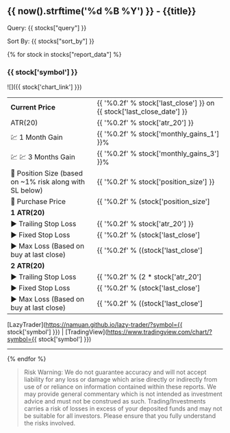 ## {{ now().strftime('%d %B %Y') }} - {{title}}

Query: {{ stocks["query"] }}

Sort By: {{ stocks["sort_by"] }}

{% for stock in stocks["report_data"] %}

### {{ stock['symbol'] }}

![]({{ stock['chart_link'] }})

|         |                                            |
| ------------- | ----------------------------------------------- |
| **Current Price** | {{ '%0.2f' % stock['last_close'] }} on {{ stock['last_close_date'] }}|
| ATR(20) | {{ '%0.2f' % stock['atr_20'] }} |
| 💹 1 Month Gain | {{ '%0.2f' % stock['monthly_gains_1'] }}% |
| 💹 💹 3 Months Gain | {{ '%0.2f' % stock['monthly_gains_3'] }}% |
| 🔢 Position Size (based on ~1% risk along with SL below) | {{ '%0.2f' % stock['position_size'] }} |
| 💸 Purchase Price | {{ '%0.2f' % (stock['position_size']|float * stock['last_close']|float) }} |
| **1 ATR(20)** | |
| ▶️ Trailing Stop Loss | {{ '%0.2f' % stock['atr_20'] }} |
| ▶️ Fixed Stop Loss | {{ '%0.2f' % (stock['last_close']|float - stock['atr_20']|float) }} |
| ▶️ Max Loss (Based on buy at last close) | {{ '%0.2f' % ((stock['last_close']|float - stock['atr_20']|float) * stock['position_size']|float - (stock['position_size']|float * stock['last_close']|float)) }} |
| **2 ATR(20)** | |
| ▶️ Trailing Stop Loss | {{ '%0.2f' % (2 * stock['atr_20']|float) }} |
| ▶️ Fixed Stop Loss | {{ '%0.2f' % (stock['last_close']|float - (2 * stock['atr_20']|float)) }} |
| ▶️ Max Loss (Based on buy at last close) | {{ '%0.2f' % ((stock['last_close']|float - (2 * stock['atr_20']|float)) * stock['position_size']|float - (stock['position_size']|float * stock['last_close']|float)) }} |


[LazyTrader](https://namuan.github.io/lazy-trader/?symbol={{ stock['symbol'] }}) |
[TradingView](https://www.tradingview.com/chart/?symbol={{ stock['symbol'] }})

___


{% endfor %}

> Risk Warning: We do not guarantee accuracy and will not accept liability for any loss or damage which arise directly or indirectly from use of or reliance on information contained within these reports. We may provide general commentary which is not intended as investment advice and must not be construed as such. Trading/Investments carries a risk of losses in excess of your deposited funds and may not be suitable for all investors. Please ensure that you fully understand the risks involved.
